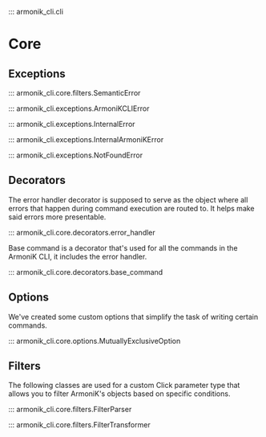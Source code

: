 ::: armonik_cli.cli

# Core

## Exceptions

::: armonik_cli.core.filters.SemanticError

::: armonik_cli.exceptions.ArmoniKCLIError

::: armonik_cli.exceptions.InternalError

::: armonik_cli.exceptions.InternalArmoniKError

::: armonik_cli.exceptions.NotFoundError


## Decorators 

The error handler decorator is supposed to serve as the object where all errors that happen during command execution are routed to. It helps make said errors more presentable.

::: armonik_cli.core.decorators.error_handler

Base command is a decorator that's used for all the commands in the ArmoniK CLI, it includes the error handler.

::: armonik_cli.core.decorators.base_command

## Options

We've created some custom options that simplify the task of writing certain commands. 

::: armonik_cli.core.options.MutuallyExclusiveOption


## Filters

The following classes are used for a custom Click parameter type that allows you to filter ArmoniK's objects based on specific conditions. 

::: armonik_cli.core.filters.FilterParser

::: armonik_cli.core.filters.FilterTransformer
